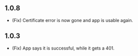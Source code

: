 ## 1.0.8
* (Fix) Certificate error is now gone and app is usable again.

## 1.0.3
* (Fix) App says it is successful, while it gets a 401.
